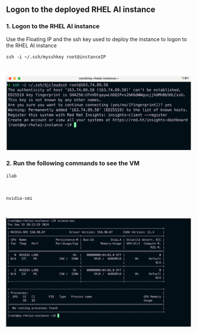 ## Logon to the deployed RHEL AI instance


### 1. Logon to the RHEL AI instance

Use the Floating IP and the ssh key used to deploy the instance to logon to the RHEL AI instance

``` shell
ssh -i ~/.ssh/mysshkey root@instanceIP
```

<p>&nbsp;</p>

![logonToRHELAIInstance](images/logonToRHELAIInstance.png)


### 2. Run the following commands to see the VM 

``` shell
ilab

```

<p>&nbsp;</p>



``` shell
nvidia-smi
```


<p>&nbsp;</p>

![nvsmiOutput](images/nvsmiOutput.png)

